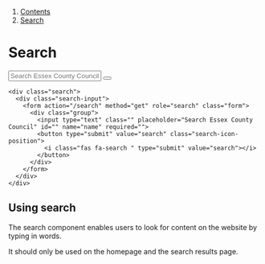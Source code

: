 <div class="breadcrumbs">
  <ol>
    <li><a href="/docs/core/contents">Contents</a></li>
    <li><a href="#">Search</a></li>
  </ol>
</div>

# Search


<div class="search">
  <div class="search-input">
    <form action="/search" method="get" role="search" class="form">
      <div class="group">
        <input type="text" class="" placeholder="Search Essex County Council" id="" name="name" required="">
        <button type="submit" value="search" class="search-icon-position">
          <i class="fas fa-search " type="submit" value="search"></i>
        </button>
      </div>
    </form>
  </div>
</div>

    <div class="search">
      <div class="search-input">
        <form action="/search" method="get" role="search" class="form">
          <div class="group">
            <input type="text" class="" placeholder="Search Essex County Council" id="" name="name" required="">
            <button type="submit" value="search" class="search-icon-position">
              <i class="fas fa-search " type="submit" value="search"></i>
            </button>
          </div>
        </form>
      </div>
    </div>


## Using search

The search component enables users to look for content on the website by typing in words.

It should only be used on the homepage and the search results page.
